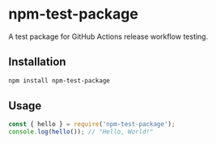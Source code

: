# npm-test-package

A test package for GitHub Actions release workflow testing.

## Installation

```bash
npm install npm-test-package
```

## Usage

```javascript
const { hello } = require('npm-test-package');
console.log(hello()); // "Hello, World!"
```